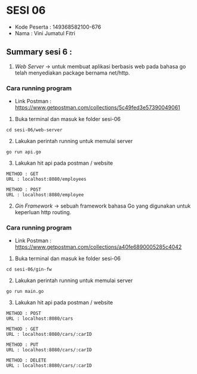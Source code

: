 # SESI 06
- Kode Peserta  : 149368582100-676
- Nama          : Vini Jumatul Fitri 

## Summary sesi 6 : 
1. *Web Server* -> untuk membuat aplikasi berbasis web pada bahasa go telah menyediakan package bernama net/http.

### Cara running program
* Link Postman : https://www.getpostman.com/collections/5c49fed3e57390049061

1. Buka terminal dan masuk ke folder sesi-06
```
cd sesi-06/web-server
```
2. Lakukan perintah running untuk memulai server
```
go run api.go
```
3. Lakukan hit api pada postman / website
```
METHOD : GET
URL : localhost:8080/employees

METHOD : POST
URL : localhost:8080/employee
```


2. *Gin Framework* -> sebuah framework bahasa Go yang digunakan untuk keperluan http routing.


### Cara running program
 * Link Postman : https://www.getpostman.com/collections/a40fe6890005285c4042

1. Buka terminal dan masuk ke folder sesi-06
```
cd sesi-06/gin-fw
```
2. Lakukan perintah running untuk memulai server
```
go run main.go
```
3. Lakukan hit api pada postman / website
```
METHOD : POST
URL : localhost:8080/cars

METHOD : GET
URL : localhost:8080/cars/:carID

METHOD : PUT
URL : localhost:8080/cars/:carID

METHOD : DELETE
URL : localhost:8080/cars/:carID
```